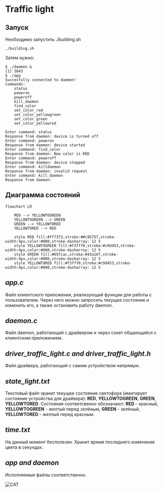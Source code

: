 # Traffic light
## Запуск
Необходимо запустить ./building.sh
```
./building.sh
```
Затем нужно:
```
$ ./daemon &
[1] 5843
$ ./app
Succesfully connected to daemon!
Commands: 
	status
	poweron
	poweroff
	kill_daemon
	find_color
	set_color_red
	set_color_yellowgreen
	set_color_green
	set_color_yellowred

Enter command: status
Response from daemon: device is turned off
Enter command: poweron
Response from daemon: device started
Enter command: find_color
Response from daemon: Now color is RED
Enter command: poweroff
Response from daemon: device stopped
Enter command: killdaemon
Response from daemon: invalid request
Enter command: kill_daemon
Response from daemon: 

```
## Диаграмма состояний
```mermaid
flowchart LR

    RED --> YELLOWTOGREEN
    YELLOWTOGREEN --> GREEN
    GREEN --> YELLOWTORED
    YELLOWTORED --> RED

    style RED fill:#ff7373,stroke:##c95757,stroke-width:4px,color:#000,stroke-dasharray: 12 5
    style YELLOWTOGREEN fill:#f3ff70,stroke:#c9d453,stroke-width:4px,color:#000,stroke-dasharray: 12 5
    style GREEN fill:#65fcac,stroke:#43a16f,stroke-width:4px,color:#000,stroke-dasharray: 12 5
    style YELLOWTORED fill:#f3ff70,stroke:#c9d453,stroke-width:4px,color:#000,stroke-dasharray: 12 5
```
## *app.c*
Файл клиентского приложения, реализующий функции для работы с пользователем. Через него можно запросить текущее состояние и изменить его, а также остановить работу daemon.

## *daemon.c*
Файл daemon, работающий с драйвером и через сокет общающийся с клиентским приложением.

## *driver_traffic_light.c and driver_traffic_light.h*
Файл драйвера, работающий с самим устройством напрямую.

## *state_light.txt*
Текстовый файл хранит текущее состояние светофора (имитирует состояние устройства для драйвера): **RED**, **YELLOWTOGREEN**, **GREEN**, **YELLOWTORED**. Состояния соответсвенно обозначают: **RED** - красный, **YELLOWTOGREEN** - желтый перед зелёным, **GREEN** - зелёный, **YELLOWTORED** - желтый перед красным.

## *time.txt*
На данный момент бесполезен.
Хранит время последнего изменения цвета в секундах.

## *app and daemon*
Исполняемые файлы соответственно.

![CAT](https://bipbap.ru/wp-content/uploads/2021/11/1619541010_52-oir_mobi-p-nyashnie-kotiki-zhivotnie-krasivo-foto-57-730x856.jpg "CAT")
